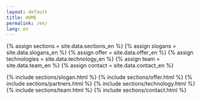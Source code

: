 ```yaml
---
layout: default
title: HOME
permalink: /en/
lang: en
---
```


{% assign sections = site.data.sections_en %}
{% assign slogans = site.data.slogans_en %}
{% assign offer = site.data.offer_en %}
{% assign technologies = site.data.technology_en %}
{% assign team = site.data.team_en %}
{% assign contact = site.data.contact_en %}

{% include sections/slogan.html  %}
{% include sections/offer.html %}
{% include sections/partners.html %}
{% include sections/technology.html %}
{% include sections/team.html %}
{% include sections/contact.html %}
